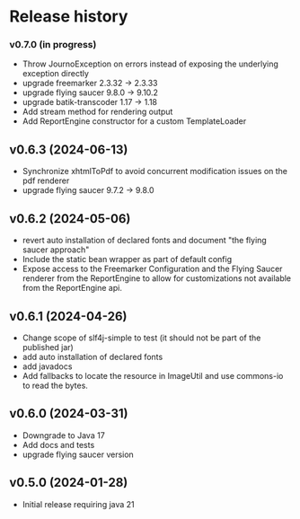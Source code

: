 # Release history

### v0.7.0 (in progress)
- Throw JournoException on errors instead of exposing the underlying exception directly
- upgrade freemarker 2.3.32 -> 2.3.33
- upgrade flying saucer 9.8.0 -> 9.10.2
- upgrade batik-transcoder 1.17 -> 1.18
- Add stream method for rendering output
- Add ReportEngine constructor for a custom TemplateLoader

## v0.6.3 (2024-06-13)
- Synchronize xhtmlToPdf to avoid concurrent modification issues on the pdf renderer
- upgrade flying saucer 9.7.2 -> 9.8.0

## v0.6.2 (2024-05-06)
- revert auto installation of declared fonts and document "the flying saucer approach"
- Include the static bean wrapper as part of default config
- Expose access to the Freemarker Configuration and the Flying Saucer renderer from the ReportEngine
  to allow for customizations not available from the ReportEngine api.

## v0.6.1 (2024-04-26)
- Change scope of slf4j-simple to test (it should not be part of the published jar)
- add auto installation of declared fonts
- add javadocs
- Add fallbacks to locate the resource in ImageUtil and use commons-io to read the bytes.

## v0.6.0 (2024-03-31)
- Downgrade to Java 17
- Add docs and tests
- upgrade flying saucer version

## v0.5.0 (2024-01-28)
- Initial release requiring java 21